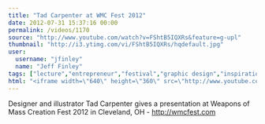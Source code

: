 ```yaml
---
title: "Tad Carpenter at WMC Fest 2012"
date: 2012-07-31 15:37:16 00:00
permalink: /videos/1170
source: "http://www.youtube.com/watch?v=FShtB5IQXRs&feature=g-upl"
thumbnail: "http://i3.ytimg.com/vi/FShtB5IQXRs/hqdefault.jpg"
user:
  username: "jfinley"
  name: "Jeff Finley"
tags: ["lecture","entrepreneur","festival","graphic design","inspirational","design conference","wmc fest","cleveland","speaker","diy","ohio","midwest"]
html: "<iframe width=\"640\" height=\"360\" src=\"http://www.youtube.com/embed/FShtB5IQXRs?wmode=transparent&fs=1&feature=oembed\" frameborder=\"0\" allowfullscreen></iframe>"
---
```


Designer and illustrator Tad Carpenter gives a presentation at Weapons of Mass Creation Fest 2012 in Cleveland, OH - http://wmcfest.com